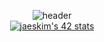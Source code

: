 

<div align="center">
  

  ![header](https://capsule-render.vercel.app/api?type=slice&color=D93B41&height=300&section=header&text=Andrew%20The%20Teacher&fontSize=90&fontColor=D9460B)
  </br>
  [![jaeskim's 42 stats](https://badge42.herokuapp.com/api/stats/pbolton)](https://github.com/AndrewTheTeacher/badge42)

</div>
